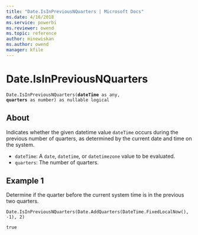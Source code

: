 ```yaml
---
title: "Date.IsInPreviousNQuarters | Microsoft Docs"
ms.date: 4/16/2018
ms.service: powerbi
ms.reviewer: owend
ms.topic: reference
author: minewiskan
ms.author: owend
manager: kfile
---
```

# Date.IsInPreviousNQuarters
<code>Date.IsInPreviousNQuarters(**dateTime** as any, **quarters** as number) as nullable logical</code>
## About
Indicates whether the given datetime value <code>dateTime</code> occurs during the previous number of quarters, as determined by the current date and time on the system. 
* <code>dateTime</code>: A <code>date</code>, <code>datetime</code>, or <code>datetimezone</code> value to be evaluated. 
* <code>quarters</code>: The number of quarters.

## Example 1
Determine if the quarter before the current system time is in the previous two quarters.

<code>Date.IsInPreviousNQuarters(Date.AddQuarters(DateTime.FixedLocalNow(), -1), 2)</code>

<code>true</code>

